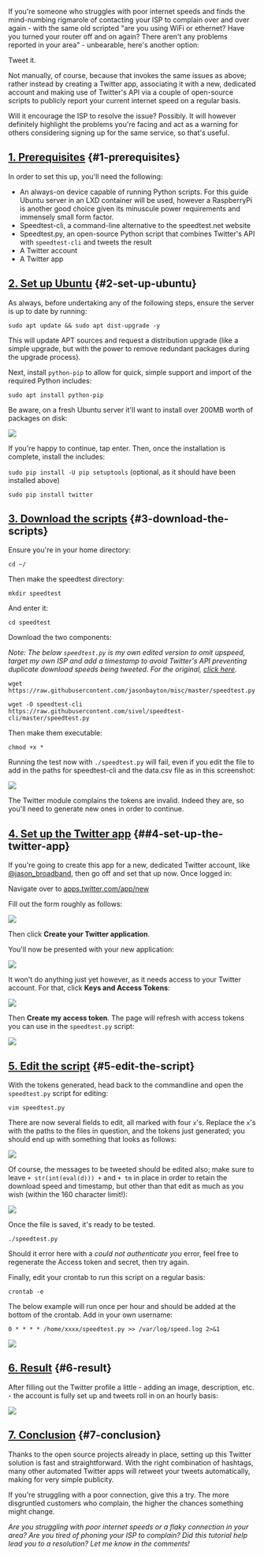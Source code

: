 <!---
title: "Publish internet speeds on Twitter with speedtest-cli and speedtest.py"
date: "2017-06-01"
--->

If you're someone who struggles with poor internet speeds and finds the mind-numbing rigmarole of contacting your ISP to complain over and over again - with the same old scripted "are you using WiFi or ethernet? Have you turned your router off and on again? There aren't any problems reported in your area" - unbearable, here's another option:

Tweet it.

Not manually, of course, because that invokes the same issues as above; rather instead by creating a Twitter app, associating it with a new, dedicated account and making use of Twitter's API via a couple of open-source scripts to publicly report your current internet speed on a regular basis.

Will it encourage the ISP to resolve the issue? Possibly. It will however definitely highlight the problems you're facing and act as a warning for others considering signing up for the same service, so that's useful.

## [1\. Prerequisites](#1-prerequisites) {#1-prerequisites}

In order to set this up, you'll need the following:

- An always-on device capable of running Python scripts. For this guide Ubuntu server in an LXD container will be used, however a RaspberryPi is another good choice given its minuscule power requirements and immensely small form factor.
- Speedtest-cli, a command-line alternative to the speedtest.net website
- Speedtest.py, an open-source Python script that combines Twitter's API with `speedtest-cli` and tweets the result
- A Twitter account
- A Twitter app

## [2\. Set up Ubuntu](#2-set-up-ubuntu) {#2-set-up-ubuntu}

As always, before undertaking any of the following steps, ensure the server is up to date by running:

`sudo apt update && sudo apt dist-upgrade -y`

This will update APT sources and request a distribution upgrade (like a simple upgrade, but with the power to remove redundant packages during the upgrade process).

Next, install `python-pip` to allow for quick, simple support and import of the required Python includes:

`sudo apt install python-pip`

Be aware, on a fresh Ubuntu server it'll want to install over 200MB worth of packages on disk:

[![](/wp-content/uploads/2017/06/python-pip.png)](/wp-content/uploads/2017/06/python-pip.png)

If you're happy to continue, tap enter. Then, once the installation is complete, install the includes:

`sudo pip install -U pip setuptools` (optional, as it should have been installed above)

`sudo pip install twitter`

## [3\. Download the scripts](#3-download-the-scripts) {#3-download-the-scripts}

Ensure you're in your home directory:

`cd ~/`

Then make the speedtest directory:

`mkdir speedtest`

And enter it:

`cd speedtest`

Download the two components:

_Note: The below `speedtest.py` is my own edited version to omit upspeed, target my own ISP and add a timestamp to avoid Twitter's API preventing duplicate download speeds being tweeted. For the original, [click here](https://gist.github.com/michelwilhelm/8de35523570c82eabfdb)._

`wget https://raw.githubusercontent.com/jasonbayton/misc/master/speedtest.py`

`wget -O speedtest-cli https://raw.githubusercontent.com/sivel/speedtest-cli/master/speedtest.py`

Then make them executable:

`chmod +x *`

Running the test now with `./speedtest.py` will fail, even if you edit the file to add in the paths for speedtest-cli and the data.csv file as in this screenshot:

[![](/wp-content/uploads/2017/06/speedtest.png)](/wp-content/uploads/2017/06/speedtest.png)

The Twitter module complains the tokens are invalid. Indeed they are, so you'll need to generate new ones in order to continue.

## [4\. Set up the Twitter app](#4-set-up-the-twitter-app) {##4-set-up-the-twitter-app}

If you're going to create this app for a new, dedicated Twitter account, like [@jason\_broadband](https://twitter.com/jason_broadband), then go off and set that up now. Once logged in:

Navigate over to [apps.twitter.com/app/new](https://apps.twitter.com/app/new)

Fill out the form roughly as follows:

[![](/wp-content/uploads/2017/05/twitter_createapp.png)](/wp-content/uploads/2017/05/twitter_createapp.png)

Then click **Create your Twitter application**.

You'll now be presented with your new application:

[![](/wp-content/uploads/2017/05/twitter_appcreated.png)](/wp-content/uploads/2017/05/twitter_appcreated.png)

It won't do anything just yet however, as it needs access to your Twitter account. For that, click **Keys and Access Tokens**:

[![](/wp-content/uploads/2017/05/twitter_createtoken.png)](/wp-content/uploads/2017/05/twitter_createtoken.png)

Then **Create my access token**. The page will refresh with access tokens you can use in the `speedtest.py` script:

[![](/wp-content/uploads/2017/05/twitter_tokencreated.png)](/wp-content/uploads/2017/05/twitter_tokencreated.png)

## [5\. Edit the script](#5-edit-the-script) {#5-edit-the-script}

With the tokens generated, head back to the commandline and open the `speedtest.py` script for editing:

`vim speedtest.py`

There are now several fields to edit, all marked with four `x`'s. Replace the `x`'s with the paths to the files in question, and the tokens just generated; you should end up with something that looks as follows:

[![](/wp-content/uploads/2017/06/fullscript-1.png)](/wp-content/uploads/2017/06/fullscript-1.png)

Of course, the messages to be tweeted should be edited also; make sure to leave `+ str(int(eval(d))) +` and `+ tm` in place in order to retain the download speed and timestamp, but other than that edit as much as you wish (within the 160 character limit!):

[![](/wp-content/uploads/2017/06/finalscript.png)](/wp-content/uploads/2017/06/finalscript.png)

Once the file is saved, it's ready to be tested.

`./speedtest.py`

Should it error here with a _could not authenticate you_ error, feel free to regenerate the Access token and secret, then try again.

Finally, edit your crontab to run this script on a regular basis:

`crontab -e`

The below example will run once per hour and should be added at the bottom of the crontab. Add in your own username:

`0 * * * * /home/xxxx/speedtest.py >> /var/log/speed.log 2>&1`

[![](/wp-content/uploads/2017/06/crontab.png)](/wp-content/uploads/2017/06/crontab.png)

## [6\. Result](#6-result) {#6-result}

After filling out the Twitter profile a little - adding an image, description, etc. - the account is fully set up and tweets roll in on an hourly basis:

[![](/wp-content/uploads/2017/06/twitter-showcase.png)](/wp-content/uploads/2017/06/twitter-showcase.png)

## [7\. Conclusion](#7-conclusion) {#7-conclusion}

Thanks to the open source projects already in place, setting up this Twitter solution is fast and straightforward. With the right combination of hashtags, many other automated Twitter apps will retweet your tweets automatically, making for very simple publicity.

If you're struggling with a poor connection, give this a try. The more disgruntled customers who complain, the higher the chances something might change.

_Are you struggling with poor internet speeds or a flaky connection in your area? Are you tired of phoning your ISP to complain? Did this tutorial help lead you to a resolution? Let me know in the comments!_

